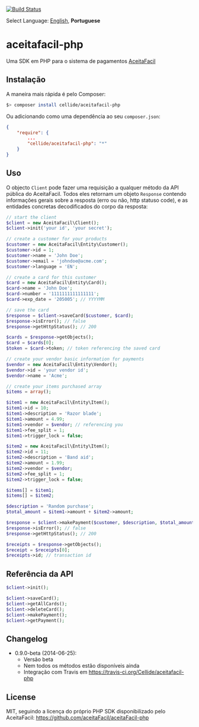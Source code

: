 [![Build Status](https://travis-ci.org/Cellide/aceitafacil-php.svg?branch=master)](https://travis-ci.org/Cellide/aceitafacil-php)

Select Language: [English](../blob/master/README.md), **Portuguese**

aceitafacil-php
===================

Uma SDK em PHP para o sistema de pagamentos [AceitaFacil](https://aceitafacil.com)

Instalação
-------------

A maneira mais rápida é pelo Composer:

```bash
$> composer install cellide/aceitafacil-php
```

Ou adicionando como uma dependência ao seu `composer.json`:

```composer.json
{
    "require": {
		...
		"cellide/aceitafacil-php": "*"
	}
}
```

Uso
-------------

O objecto `Client` pode fazer uma requisição a qualquer método da API pública do AceitaFacil. Todos eles retornam um objeto `Response` contendo informações gerais sobre a resposta (erro ou não, http statuso code), e as entidades concretas decodificados do corpo da resposta:

```php
// start the client
$client = new AceitaFacil\Client();
$client->init('your id', 'your secret');

// create a customer for your products
$customer = new AceitaFacil\Entity\Customer();
$customer->id = 1;
$customer->name = 'John Doe';
$customer->email = 'johndoe@acme.com';
$customer->language = 'EN';

// create a card for this customer
$card = new AceitaFacil\Entity\Card();
$card->name = 'John Doe';
$card->number = '1111111111111111';
$card->exp_date = '205005'; // YYYYMM

// save the card
$response = $client->saveCard($customer, $card);
$response->isError(); // false
$response->getHttpStatus(); // 200

$cards = $response->getObjects();
$card = $cards[0];
$token = $card->token; // token referencing the saved card

// create your vendor basic information for payments
$vendor = new AceitaFacil\Entity\Vendor();
$vendor->id = 'your vendor id';
$vendor->name = 'Acme';

// create your items purchased array
$items = array();

$item1 = new AceitaFacil\Entity\Item();
$item1->id = 10;
$item1->description = 'Razor blade';
$item1->amount = 4.99;
$item1->vendor = $vendor; // referencing you
$item1->fee_split = 1;
$item1->trigger_lock = false;

$item2 = new AceitaFacil\Entity\Item();
$item2->id = 11;
$item2->description = 'Band aid';
$item2->amount = 1.99;
$item2->vendor = $vendor;
$item2->fee_split = 1;
$item2->trigger_lock = false;

$items[] = $item1;
$items[] = $item2;

$description = 'Random purchase';
$total_amount = $item1->amount + $item2->amount;

$response = $client->makePayment($customer, $description, $total_amount, $items, $card);
$response->isError(); // false
$response->getHttpStatus(); // 200

$receipts = $response->getObjects();
$receipt = $receipts[0];
$receipts->id; // transaction id

```

Referência da API
-------------

```php
$client->init();

$client->saveCard();
$client->getAllCards();
$client->deleteCard();
$client->makePayment();
$client->getPayment();
```

Changelog
-------------

* 0.9.0-beta (2014-06-25):
  * Versão beta
  * Nem todos os métodos estão disponíveis ainda
  * Integração com Travis em https://travis-ci.org/Cellide/aceitafacil-php

License
-------------
MIT, seguindo a licença do próprio PHP SDK disponibilizado pelo AceitaFacil: https://github.com/aceitaFacil/aceitaFacil-php